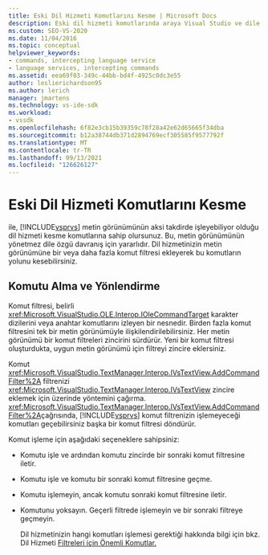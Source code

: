 ```yaml
---
title: Eski Dil Hizmeti Komutlarını Kesme | Microsoft Docs
description: Eski dil hizmeti komutlarında araya Visual Studio ve dile özgü davranış eklemek için komut filtrelerini kullanmayı öğrenin.
ms.custom: SEO-VS-2020
ms.date: 11/04/2016
ms.topic: conceptual
helpviewer_keywords:
- commands, intercepting language service
- language services, intercepting commands
ms.assetid: eea69f03-349c-44bb-bd4f-4925c0dc3e55
author: leslierichardson95
ms.author: lerich
manager: jmartens
ms.technology: vs-ide-sdk
ms.workload:
- vssdk
ms.openlocfilehash: 6f82e3cb15b39359c78f28a42e62d65665f34dba
ms.sourcegitcommit: b12a38744db371d2894769ecf305585f9577792f
ms.translationtype: MT
ms.contentlocale: tr-TR
ms.lasthandoff: 09/13/2021
ms.locfileid: "126626127"
---
```

# <a name="intercepting-legacy-language-service-commands"></a>Eski Dil Hizmeti Komutlarını Kesme
ile, [!INCLUDE[vsprvs](../../code-quality/includes/vsprvs_md.md)] metin görünümünün aksi takdirde işleyebiliyor olduğu dil hizmeti kesme komutlarına sahip olursunuz. Bu, metin görünümünün yönetmez dile özgü davranış için yararlıdır. Dil hizmetinizin metin görünümüne bir veya daha fazla komut filtresi ekleyerek bu komutların yolunu kesebilirsiniz.

## <a name="getting-and-routing-the-command"></a>Komutu Alma ve Yönlendirme
 Komut filtresi, belirli <xref:Microsoft.VisualStudio.OLE.Interop.IOleCommandTarget> karakter dizilerini veya anahtar komutlarını izleyen bir nesnedir. Birden fazla komut filtresini tek bir metin görünümüyle ilişkilendirilebilirsiniz. Her metin görünümü bir komut filtreleri zincirini sürdürür. Yeni bir komut filtresi oluşturdukta, uygun metin görünümü için filtreyi zincire eklersiniz.

 Komut <xref:Microsoft.VisualStudio.TextManager.Interop.IVsTextView.AddCommandFilter%2A> filtrenizi <xref:Microsoft.VisualStudio.TextManager.Interop.IVsTextView> zincire eklemek için üzerinde yöntemini çağırma. <xref:Microsoft.VisualStudio.TextManager.Interop.IVsTextView.AddCommandFilter%2A>çağrısında, [!INCLUDE[vsprvs](../../code-quality/includes/vsprvs_md.md)] komut filtrenizin işlemeyeceği komutları geçebilirsiniz başka bir komut filtresi döndürür.

 Komut işleme için aşağıdaki seçeneklere sahipsiniz:

- Komutu işle ve ardından komutu zincirde bir sonraki komut filtresine iletir.

- Komutu işle ve komutu bir sonraki komut filtresine geçme.

- Komutu işlemeyin, ancak komutu sonraki komut filtresine iletir.

- Komutunu yoksayın. Geçerli filtrede işlemeyin ve bir sonraki filtreye geçmeyin.

  Dil hizmetinizin hangi komutları işlemesi gerektiği hakkında bilgi için bkz. Dil Hizmeti [Filtreleri için Önemli Komutlar.](../../extensibility/internals/important-commands-for-language-service-filters.md)
